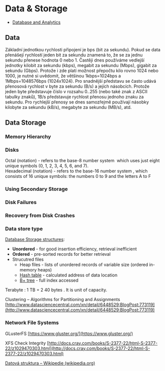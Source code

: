 # Data & Storage

- [Database and Analytics](https://github.com/kubow/datastore)
## Data

Základní jednotkou rychlosti připojení je bps (bit za sekundu). Pokud se data přenášejí rychlostí jeden bit za sekundu znamená to, že se za jednu sekundu přenese hodnota 0 nebo 1. Častěji dnes používáme vedlejší jednotky kilobit za sekundu (kbps), megabit za sekundu (Mbps), gigabit za sekundu (Gbps). Protože i zde platí možnost přepočtu kilo rovno 1024 nebo 1000, je nutné si uvědomit, že většinou 1kbps=1024bps a 1Mbps=1048576bps (1024x1024).
Pro snadnější představu se často udává přenosová rychlost v byte za sekundu (B/s) a jejích násobcích. Protože jeden byte představuje číslo v rozsahu 0..255 (nebo také znak z ASCII tabulky znaků), 1B/s představuje rychlost přenosu jednoho znaku za sekundu. Pro rychlejší přenosy se dnes samozřejmě používají násobky kilobyte za sekundu (kB/s), megabyte za sekundu (MB/s), atd.

## Data Storage

### Memory Hierarchy


### Disks

Octal (notation) - refers to the base-8 number system  which uses just eight unique symbols (0, 1, 2, 3, 4, 5, 6, and 7).  
Hexadecimal (notation) - refers to the base-16 number system , which consists of 16 unique symbols: the numbers 0 to 9 and the letters A to F  


### Using Secondary Storage



### Disk Failures

  

### Recovery from Disk Crashes

  
  

### Data store type

  
[Database Storage structures](https://en.wikipedia.org/wiki/Database_storage_structures):  
- **Unordered** - for good insertion efficiency, retrieval inefficient  
- **Ordered** - pre-sorted records for better retrieval  
- Strucutred files  
	- Heap files - lists of unordered records of variable size (ordered in-memory heaps)  
	- [Hash table](https://en.wikipedia.org/wiki/Hash_table) - calculated address of data location
	- [B+ tree](https://en.wikipedia.org/wiki/B%2B_tree) - full index accessed
  
Terabyte : 1 TB = 2 40 bytes . It is unit of capacity.  
  
Clustering – Algorithms for Partitioning and Assignments [http://www.datasciencecentral.com/xn/detail/6448529:BlogPost:773119](http://www.datasciencecentral.com/xn/detail/6448529:BlogPost:773119)  
  

### Network File Systems  

GLusterFS [https://www.gluster.org/](https://www.gluster.org/)  
  

XFS
Check Integrity [http://docs.cray.com/books/S-2377-22/html-S-2377-22/z1029470303.html](http://docs.cray.com/books/S-2377-22/html-S-2377-22/z1029470303.html)
  
  
  
[Datová struktura – Wikipedie (wikipedia.org)](https://cs.wikipedia.org/wiki/Datov%C3%A1_struktura)